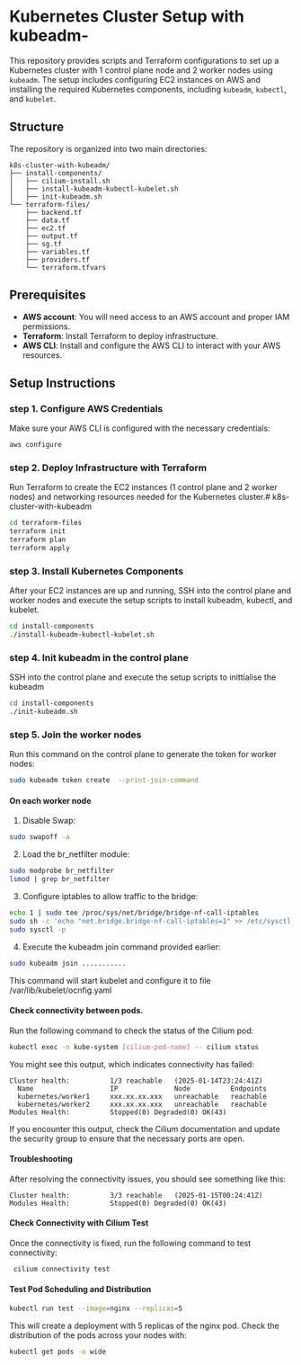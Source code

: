 # Kubernetes Cluster Setup with kubeadm-

This repository provides scripts and Terraform configurations to set up a Kubernetes cluster with 1 control plane node and 2 worker nodes using `kubeadm`. The setup includes configuring EC2 instances on AWS and installing the required Kubernetes components, including `kubeadm`, `kubectl`, and `kubelet`.

## Structure

The repository is organized into two main directories:
``` plaintext
k8s-cluster-with-kubeadm/
├── install-components/
│   ├── cilium-install.sh
│   ├── install-kubeadm-kubectl-kubelet.sh
│   ├── init-kubeadm.sh
└── terraform-files/
    ├── backend.tf
    ├── data.tf
    ├── ec2.tf
    ├── output.tf
    ├── sg.tf
    ├── variables.tf
    ├── providers.tf
    └── terraform.tfvars
```

## Prerequisites

- **AWS account**: You will need access to an AWS account and proper IAM permissions.
- **Terraform**: Install Terraform to deploy infrastructure.
- **AWS CLI**: Install and configure the AWS CLI to interact with your AWS resources.

## Setup Instructions

### step 1. Configure AWS Credentials
Make sure your AWS CLI is configured with the necessary credentials:

```bash
aws configure
```

### step 2. Deploy Infrastructure with Terraform
Run Terraform to create the EC2 instances (1 control plane and 2 worker nodes) and networking resources needed for the Kubernetes cluster.# k8s-cluster-with-kubeadm
``` bash
cd terraform-files
terraform init
terraform plan
terraform apply
```

### step 3. Install Kubernetes Components
After your EC2 instances are up and running, SSH into the control plane and worker nodes and execute the setup scripts to install kubeadm, kubectl, and kubelet.
``` bash
cd install-components
./install-kubeadm-kubectl-kubelet.sh
```
### step 4. Init kubeadm in the control plane
 SSH into the control plane and execute the setup scripts to inittialise the kubeadm
``` bash
cd install-components
./init-kubeadm.sh
```

### step 5. Join the worker nodes
Run this command on the control plane to generate the token for worker nodes:
``` bash
sudo kubeadm token create  --print-join-command
```
#### On each worker node
1. Disable Swap:
``` bash
sudo swapoff -a
```
2. Load the br_netfilter module:
``` bash
sudo modprobe br_netfilter
lsmod | grep br_netfilter
```
3. Configure iptables to allow traffic to the bridge:
``` bash
echo 1 | sudo tee /proc/sys/net/bridge/bridge-nf-call-iptables
sudo sh -c 'echo "net.bridge.bridge-nf-call-iptables=1" >> /etc/sysctl.conf'
sudo sysctl -p
```

4. Execute the kubeadm join command provided earlier: 
``` bash
sudo kubeadm join ...........
```
This command will start kubelet and configure it to file /var/lib/kubelet/ocnfig.yaml

#### Check connectivity between pods.
Run the following command to check the status of the Cilium pod:
``` bash
kubectl exec -n kube-system [cilium-pod-name] -- cilium status
```
You might see this output, which indicates connectivity has failed:
``` plaintext
Cluster health:          1/3 reachable   (2025-01-14T23:24:41Z)
  Name                   IP              Node          Endpoints
  kubernetes/worker1     xxx.xx.xx.xxx   unreachable   reachable
  kubernetes/worker2     xxx.xx.xx.xxx   unreachable   reachable
Modules Health:          Stopped(0) Degraded(0) OK(43)
```
If you encounter this output, check the Cilium documentation and update the security group to ensure that the necessary ports are open.

#### Troubleshooting
After resolving the connectivity issues, you should see something like this:
```plaintext
Cluster health:          3/3 reachable   (2025-01-15T00:24:41Z)
Modules Health:          Stopped(0) Degraded(0) OK(43)
```

#### Check Connectivity with Cilium Test
Once the connectivity is fixed, run the following command to test connectivity:
``` bash
 cilium connectivity test
 ```
#### Test Pod Scheduling and Distribution
``` bash
kubectl run test --image=nginx --replicas=5
```
This will create a deployment with 5 replicas of the nginx pod. 
Check the distribution of the pods across your nodes with:
``` bash
kubectl get pods -o wide
```